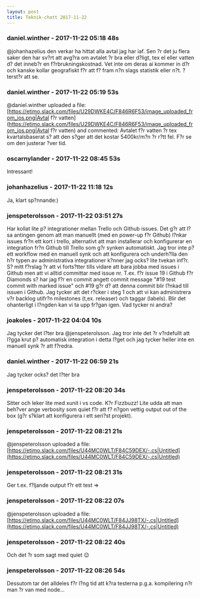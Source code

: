 ```yaml
---
layout: post
title: Teknik-chatt 2017-11-22
---
```

### daniel.winther - 2017-11-22 05:18 48s
@johanhazelius den verkar ha hittat alla avtal jag har iaf. Sen ?r det ju flera saker den har sv?rt att avg?ra om avtalet ?r bra eller d?ligt, tex el eller vatten d? det inneb?r en f?rbrukningskostnad. Vet inte om deras ai kommer in d?r och kanske kollar geografiskt f?r att f? fram n?n slags statistik eller n?t. ?terst?r att se. 
### daniel.winther - 2017-11-22 05:19 53s
@daniel.winther uploaded a file: [https://etimo.slack.com/files/U29DWKE4C/F846R6F53/image_uploaded_from_ios.png|Avtal f?r vatten](https://etimo.slack.com/files/U29DWKE4C/F846R6F53/image_uploaded_from_ios.png|Avtal f?r vatten) and commented: Avtalet f?r vatten ?r tex kvartalsbaserat s? att den s?ger att det kostar 5400kr/m?n ?r r?tt fel. F?r se om den justerar ?ver tid. 
### oscarnylander - 2017-11-22 08:45 53s
Intressant!
### johanhazelius - 2017-11-22 11:18 12s
Ja, klart sp?nnande:)
### jenspeterolsson - 2017-11-22 03:51 27s
Har kollat lite p? integrationer mellan Trello och Github issues. Det g?r att l?sa antingen genom att man manuellt (med en power-up f?r Github) l?nkar issues fr?n ett kort i trello, alternativt att man installerar och konfigurerar en integration fr?n Github till Trello som g?r synken automatiskt. Jag tror inte p? ett workflow med en manuell synk och att konfigurera och underh?lla den h?r typen av administrativa integrationer k?nner jag ocks? lite tvekan inf?r. S? mitt f?rslag ?r att vi forts?tter tills vidare att bara jobba med issues i Github men att vi alltid committar med issue nr. T.ex. f?r issue 19 i Github f?r Diamonds s? har jag f?r en commit angett commit message "#19 test commit with marked issue" och #19 g?r d? att denna commit blir l?nkad till issuen i Github. Jag tycker att det r?cker i steg 1 och att vi kan administrera v?r backlog utifr?n milestones (t,ex. releaser) och taggar (labels). Blir det ohanterligt i l?ngden kan vi ta upp fr?gan igen. Vad tycker ni andra?
### joakoles - 2017-11-22 04:04 10s
Jag tycker det l?ter bra @jenspeterolsson. Jag tror inte det ?r v?rdefullt att l?gga krut p? automatisk integration i detta l?get och jag tycker heller inte en manuell synk ?r att f?redra.
### daniel.winther - 2017-11-22 06:59 21s
Jag tycker ocks? det l?ter bra
### jenspeterolsson - 2017-11-22 08:20 34s
Sitter och leker lite med xunit i vs code. K?r Fizzbuzz! Lite udda att man beh?ver ange verbosity som quiet f?r att f? n?gon vettig output out of the box (g?r s?klart att konfigurera i ett seri?st projekt).
### jenspeterolsson - 2017-11-22 08:21 21s
@jenspeterolsson uploaded a file: [https://etimo.slack.com/files/U44MC0WLT/F84C59DEX/-.cs|Untitled](https://etimo.slack.com/files/U44MC0WLT/F84C59DEX/-.cs|Untitled)
### jenspeterolsson - 2017-11-22 08:21 31s
Ger t.ex. f?ljande output f?r ett test =&gt;
### jenspeterolsson - 2017-11-22 08:22 07s
@jenspeterolsson uploaded a file: [https://etimo.slack.com/files/U44MC0WLT/F84JJ98TX/-.cs|Untitled](https://etimo.slack.com/files/U44MC0WLT/F84JJ98TX/-.cs|Untitled)
### jenspeterolsson - 2017-11-22 08:22 40s
Och det ?r som sagt med quiet :wink:
### jenspeterolsson - 2017-11-22 08:26 54s
Dessutom tar det alldeles f?r l?ng tid att k?ra testerna p.g.a. kompilering n?r man ?r van med node...
